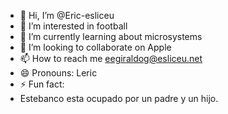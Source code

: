 - 👋 Hi, I’m @Eric-esliceu
- 👀 I’m interested in football
- 🌱 I’m currently learning about microsystems
- 💞️ I’m looking to collaborate on Apple
- 📫 How to reach me eegiraldog@esliceu.net
- 😄 Pronouns: Leric
- ⚡ Fun fact: 
- Estebanco esta ocupado por un padre y un hijo.
<!---
Eric-esliceu/Eric-esliceu is a ✨ special ✨ repository because its `README.md` (this file) appears on your GitHub profile.
You can click the Preview link to take a look at your changes.
--->
